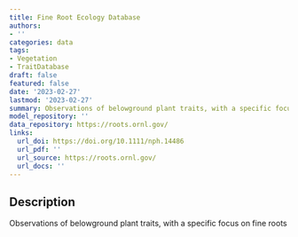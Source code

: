 ```yaml
---
title: Fine Root Ecology Database
authors:
- ''
categories: data
tags:
- Vegetation
- TraitDatabase
draft: false
featured: false
date: '2023-02-27'
lastmod: '2023-02-27'
summary: Observations of belowground plant traits, with a specific focus on fine roots
model_repository: ''
data_repository: https://roots.ornl.gov/
links:
  url_doi: https://doi.org/10.1111/nph.14486
  url_pdf: ''
  url_source: https://roots.ornl.gov/
  url_docs: ''
---
```


## Description

Observations of belowground plant traits, with a specific focus on fine roots

